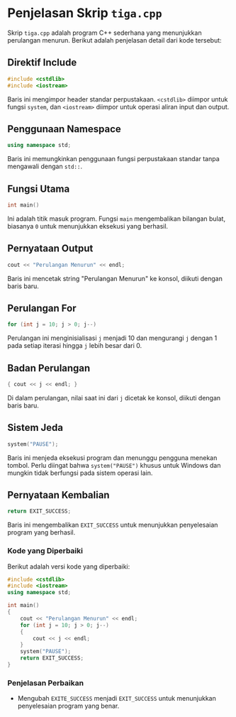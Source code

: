 # Penjelasan Skrip `tiga.cpp`

Skrip `tiga.cpp` adalah program C++ sederhana yang menunjukkan perulangan menurun. Berikut adalah penjelasan detail dari kode tersebut:

## Direktif Include
```cpp
#include <cstdlib>
#include <iostream>
```
Baris ini mengimpor header standar perpustakaan. `<cstdlib>` diimpor untuk fungsi `system`, dan `<iostream>` diimpor untuk operasi aliran input dan output.

## Penggunaan Namespace
```cpp
using namespace std;
```
Baris ini memungkinkan penggunaan fungsi perpustakaan standar tanpa mengawali dengan `std::`.

## Fungsi Utama
```cpp
int main()
```
Ini adalah titik masuk program. Fungsi `main` mengembalikan bilangan bulat, biasanya `0` untuk menunjukkan eksekusi yang berhasil.

## Pernyataan Output
```cpp
cout << "Perulangan Menurun" << endl;
```
Baris ini mencetak string "Perulangan Menurun" ke konsol, diikuti dengan baris baru.

## Perulangan For
```cpp
for (int j = 10; j > 0; j--)
```
Perulangan ini menginisialisasi `j` menjadi 10 dan mengurangi `j` dengan 1 pada setiap iterasi hingga `j` lebih besar dari 0.

## Badan Perulangan
```cpp
{ cout << j << endl; }
```
Di dalam perulangan, nilai saat ini dari `j` dicetak ke konsol, diikuti dengan baris baru.

## Sistem Jeda
```cpp
system("PAUSE");
```
Baris ini menjeda eksekusi program dan menunggu pengguna menekan tombol. Perlu diingat bahwa `system("PAUSE")` khusus untuk Windows dan mungkin tidak berfungsi pada sistem operasi lain.

## Pernyataan Kembalian
```cpp
return EXIT_SUCCESS;
```
Baris ini mengembalikan `EXIT_SUCCESS` untuk menunjukkan penyelesaian program yang berhasil.

### Kode yang Diperbaiki
Berikut adalah versi kode yang diperbaiki:

```cpp
#include <cstdlib>
#include <iostream>
using namespace std;

int main()
{
    cout << "Perulangan Menurun" << endl;
    for (int j = 10; j > 0; j--)
    {
        cout << j << endl;
    }
    system("PAUSE");
    return EXIT_SUCCESS;
}
```

### Penjelasan Perbaikan
- Mengubah `EXITE_SUCCESS` menjadi `EXIT_SUCCESS` untuk menunjukkan penyelesaian program yang benar.
